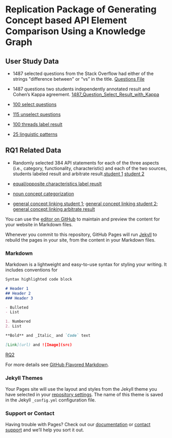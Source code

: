 # Replication Package of Generating Concept based API Element Comparison Using a Knowledge Graph

## User Study Data

- 1487 selected questions from the Stack Overflow had either of the strings "difference between" or “vs” in the title. [Questions File](https://github.com/ICSE2020APIComp/ICSE2020APIComp.github.io/blob/master/question_select/1487_all_questions.json)


- 1487 questions two students independently annotated result and Cohen’s Kappa agreement. [1487_Question_Select_Result_with_Kappa](https://github.com/ICSE2020APIComp/ICSE2020APIComp.github.io/blob/master/question_select/1487_Question_Select_Result_with_Kappa.xlsx)

- [100 select questions](https://github.com/ICSE2020APIComp/ICSE2020APIComp.github.io/blob/master/question_select/100_select_question.xlsx)


- [115 unselect questions](https://github.com/ICSE2020APIComp/ICSE2020APIComp.github.io/blob/master/question_select/115_unselect_question.xlsx)

- [100 threads label result](https://github.com/ICSE2020APIComp/ICSE2020APIComp.github.io/blob/master/question_select/all_statement_template_label_with_Kappa.xlsx)

- [25 linguistic patterns](https://github.com/ICSE2020APIComp/ICSE2020APIComp.github.io/blob/master/template/template.md)

## RQ1 Related Data
- Randomly selected 384 API statements for each of the three aspects (i.e., category, functionality, characteristic) and each of the two sources, students labeled result and arbitrate result.[student 1](https://github.com/ICSE2020APIComp/ICSE2020APIComp.github.io/blob/master/RQ1/extract_relations_Integration_user_1) [student 2](https://github.com/ICSE2020APIComp/ICSE2020APIComp.github.io/blob/master/RQ1/extract_relations_Integration_user_2)

- [equal/opposite characteristics label reuslt](https://github.com/ICSE2020APIComp/ICSE2020APIComp.github.io/blob/master/RQ1/384_synonyms_antonym_arbitrate.xlsx)

- [noun concept categorization](https://github.com/ICSE2020APIComp/ICSE2020APIComp.github.io/blob/master/RQ1/384_np_suffix_prefix_with_arbitrate.xlsx)


- [general concept linking student 1](https://github.com/ICSE2020APIComp/ICSE2020APIComp.github.io/blob/master/RQ1/384_random_select_wikidata_1.json); [general concept linking student 2](https://github.com/ICSE2020APIComp/ICSE2020APIComp.github.io/blob/master/RQ1/384_random_select_wikidata_2.json); [general concept linking arbitrate result](https://github.com/ICSE2020APIComp/ICSE2020APIComp.github.io/blob/master/RQ1/384_random_select_wikidata_Arbitrate.json)


You can use the [editor on GitHub](https://github.com/ICSE2020APIComp/ICSE2020APIComp.github.io/edit/master/README.md) to maintain and preview the content for your website in Markdown files.

Whenever you commit to this repository, GitHub Pages will run [Jekyll](https://jekyllrb.com/) to rebuild the pages in your site, from the content in your Markdown files.

### Markdown

Markdown is a lightweight and easy-to-use syntax for styling your writing. It includes conventions for

```markdown
Syntax highlighted code block

# Header 1
## Header 2
### Header 3

- Bulleted
- List

1. Numbered
2. List

**Bold** and _Italic_ and `Code` text

[Link](url) and ![Image](src)
```
[RQ2](https://github.com/ICSE2020APIComp/ICSE2020APIComp.github.io/tree/master/RQ2)

For more details see [GitHub Flavored Markdown](https://guides.github.com/features/mastering-markdown/).

### Jekyll Themes

Your Pages site will use the layout and styles from the Jekyll theme you have selected in your [repository settings](https://github.com/ICSE2020APIComp/ICSE2020APIComp.github.io/settings). The name of this theme is saved in the Jekyll `_config.yml` configuration file.

### Support or Contact

Having trouble with Pages? Check out our [documentation](https://help.github.com/categories/github-pages-basics/) or [contact support](https://github.com/contact) and we’ll help you sort it out.
